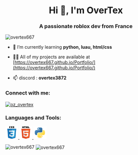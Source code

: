 <h1 align="center">Hi 👋, I'm OverTex</h1>
<h3 align="center">A passionate roblox dev from France</h3>

<p align="left"> <img src="https://komarev.com/ghpvc/?username=overtex667&label=Profile%20views&color=0e75b6&style=flat" alt="overtex667" /> </p>

- 🌱 I’m currently learning **python, luau, html/css**

- 👨‍💻 All of my projects are available at [https://overtex667.github.io/Portfolio/](https://overtex667.github.io/Portfolio/)

- 📫 discord : **overtex3872**

<h3 align="left">Connect with me:</h3>
<p align="left">
<a href="https://twitter.com/oz_overtex" target="blank"><img align="center" src="https://raw.githubusercontent.com/rahuldkjain/github-profile-readme-generator/master/src/images/icons/Social/twitter.svg" alt="oz_overtex" height="30" width="40" /></a>
</p>

<h3 align="left">Languages and Tools:</h3>
<p align="left"> <a href="https://www.w3schools.com/css/" target="_blank" rel="noreferrer"> <img src="https://raw.githubusercontent.com/devicons/devicon/master/icons/css3/css3-original-wordmark.svg" alt="css3" width="40" height="40"/> </a> <a href="https://www.w3.org/html/" target="_blank" rel="noreferrer"> <img src="https://raw.githubusercontent.com/devicons/devicon/master/icons/html5/html5-original-wordmark.svg" alt="html5" width="40" height="40"/> </a> <a href="https://www.python.org" target="_blank" rel="noreferrer"> <img src="https://raw.githubusercontent.com/devicons/devicon/master/icons/python/python-original.svg" alt="python" width="40" height="40"/> </a> </p>

<p><img align="left" src="https://github-readme-stats.vercel.app/api/top-langs?username=overtex667&show_icons=true&locale=en&layout=compact" alt="overtex667" /></p>

<p>&nbsp;<img align="center" src="https://github-readme-stats.vercel.app/api?username=overtex667&show_icons=true&locale=en" alt="overtex667" /></p>
